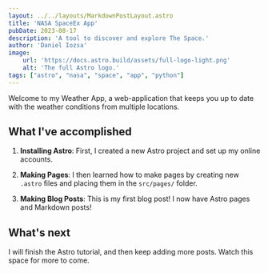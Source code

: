 ```yaml
---
layout: ../../layouts/MarkdownPostLayout.astro
title: 'NASA SpaceEx App'
pubDate: 2023-08-17
description: 'A tool to discover and explore The Space.'
author: 'Daniel Iozsa'
image:
    url: 'https://docs.astro.build/assets/full-logo-light.png'
    alt: 'The full Astro logo.'
tags: ["astro", "nasa", "space", "app", "python"]
---
```


Welcome to my Weather App, a web-application that keeps you up to date with the weather conditions from multiple locations.

## What I've accomplished

1. **Installing Astro**: First, I created a new Astro project and set up my online accounts.

2. **Making Pages**: I then learned how to make pages by creating new `.astro` files and placing them in the `src/pages/` folder.

3. **Making Blog Posts**: This is my first blog post! I now have Astro pages and Markdown posts!

## What's next

I will finish the Astro tutorial, and then keep adding more posts. Watch this space for more to come.